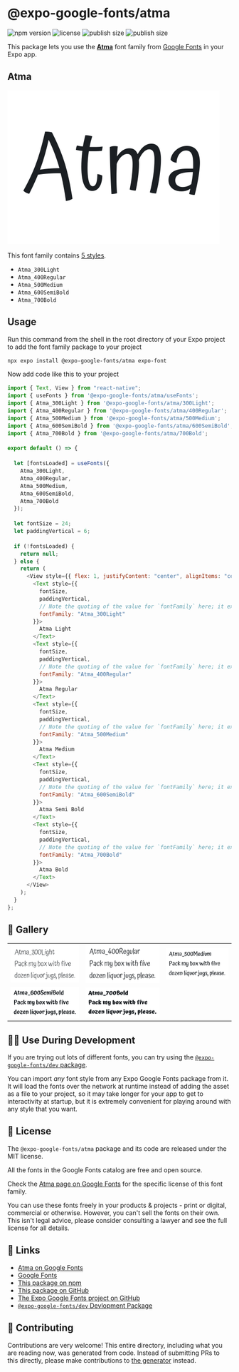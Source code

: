 # @expo-google-fonts/atma

![npm version](https://flat.badgen.net/npm/v/@expo-google-fonts/atma)
![license](https://flat.badgen.net/github/license/expo/google-fonts)
![publish size](https://flat.badgen.net/packagephobia/install/@expo-google-fonts/atma)
![publish size](https://flat.badgen.net/packagephobia/publish/@expo-google-fonts/atma)

This package lets you use the [**Atma**](https://fonts.google.com/specimen/Atma) font family from [Google Fonts](https://fonts.google.com/) in your Expo app.

## Atma

![Atma](./font-family.png)

This font family contains [5 styles](#-gallery).

- `Atma_300Light`
- `Atma_400Regular`
- `Atma_500Medium`
- `Atma_600SemiBold`
- `Atma_700Bold`

## Usage

Run this command from the shell in the root directory of your Expo project to add the font family package to your project

```sh
npx expo install @expo-google-fonts/atma expo-font
```

Now add code like this to your project

```js
import { Text, View } from "react-native";
import { useFonts } from '@expo-google-fonts/atma/useFonts';
import { Atma_300Light } from '@expo-google-fonts/atma/300Light';
import { Atma_400Regular } from '@expo-google-fonts/atma/400Regular';
import { Atma_500Medium } from '@expo-google-fonts/atma/500Medium';
import { Atma_600SemiBold } from '@expo-google-fonts/atma/600SemiBold';
import { Atma_700Bold } from '@expo-google-fonts/atma/700Bold';

export default () => {

  let [fontsLoaded] = useFonts({
    Atma_300Light, 
    Atma_400Regular, 
    Atma_500Medium, 
    Atma_600SemiBold, 
    Atma_700Bold
  });

  let fontSize = 24;
  let paddingVertical = 6;

  if (!fontsLoaded) {
    return null;
  } else {
    return (
      <View style={{ flex: 1, justifyContent: "center", alignItems: "center" }}>
        <Text style={{
          fontSize,
          paddingVertical,
          // Note the quoting of the value for `fontFamily` here; it expects a string!
          fontFamily: "Atma_300Light"
        }}>
          Atma Light
        </Text>
        <Text style={{
          fontSize,
          paddingVertical,
          // Note the quoting of the value for `fontFamily` here; it expects a string!
          fontFamily: "Atma_400Regular"
        }}>
          Atma Regular
        </Text>
        <Text style={{
          fontSize,
          paddingVertical,
          // Note the quoting of the value for `fontFamily` here; it expects a string!
          fontFamily: "Atma_500Medium"
        }}>
          Atma Medium
        </Text>
        <Text style={{
          fontSize,
          paddingVertical,
          // Note the quoting of the value for `fontFamily` here; it expects a string!
          fontFamily: "Atma_600SemiBold"
        }}>
          Atma Semi Bold
        </Text>
        <Text style={{
          fontSize,
          paddingVertical,
          // Note the quoting of the value for `fontFamily` here; it expects a string!
          fontFamily: "Atma_700Bold"
        }}>
          Atma Bold
        </Text>
      </View>
    );
  }
};
```

## 🔡 Gallery


||||
|-|-|-|
|![Atma_300Light](./300Light/Atma_300Light.ttf.png)|![Atma_400Regular](./400Regular/Atma_400Regular.ttf.png)|![Atma_500Medium](./500Medium/Atma_500Medium.ttf.png)||
|![Atma_600SemiBold](./600SemiBold/Atma_600SemiBold.ttf.png)|![Atma_700Bold](./700Bold/Atma_700Bold.ttf.png)|||


## 👩‍💻 Use During Development

If you are trying out lots of different fonts, you can try using the [`@expo-google-fonts/dev` package](https://github.com/expo/google-fonts/tree/master/font-packages/dev#readme).

You can import _any_ font style from any Expo Google Fonts package from it. It will load the fonts over the network at runtime instead of adding the asset as a file to your project, so it may take longer for your app to get to interactivity at startup, but it is extremely convenient for playing around with any style that you want.


## 📖 License

The `@expo-google-fonts/atma` package and its code are released under the MIT license.

All the fonts in the Google Fonts catalog are free and open source.

Check the [Atma page on Google Fonts](https://fonts.google.com/specimen/Atma) for the specific license of this font family.

You can use these fonts freely in your products & projects - print or digital, commercial or otherwise. However, you can't sell the fonts on their own. This isn't legal advice, please consider consulting a lawyer and see the full license for all details.

## 🔗 Links

- [Atma on Google Fonts](https://fonts.google.com/specimen/Atma)
- [Google Fonts](https://fonts.google.com/)
- [This package on npm](https://www.npmjs.com/package/@expo-google-fonts/atma)
- [This package on GitHub](https://github.com/expo/google-fonts/tree/master/font-packages/atma)
- [The Expo Google Fonts project on GitHub](https://github.com/expo/google-fonts)
- [`@expo-google-fonts/dev` Devlopment Package](https://github.com/expo/google-fonts/tree/master/font-packages/dev)

## 🤝 Contributing

Contributions are very welcome! This entire directory, including what you are reading now, was generated from code. Instead of submitting PRs to this directly, please make contributions to [the generator](https://github.com/expo/google-fonts/tree/master/packages/generator) instead.
